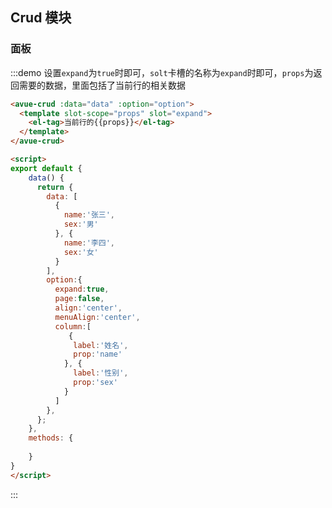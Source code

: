<script>
export default {
    data() {
      return {
        data: [
          {
            name:'张三',
            sex:'男'
          }, {
            name:'李四',
            sex:'女'
          }
        ],
        option:{
          expand:true,
          page:false,
          align:'center',
          menuAlign:'center',
          column:[
             {
              label:'姓名',
              prop:'name'
            }, {
              label:'性别',
              prop:'sex'
            }
          ]
        },
      };
    },
    methods: {
      
    }
}
</script>

<style>

</style>

## Crud 模块



### 面板

:::demo  设置`expand`为`true`时即可，`solt`卡槽的名称为`expand`时即可，`props`为返回需要的数据，里面包括了当前行的相关数据
```html
<avue-crud :data="data" :option="option">
  <template slot-scope="props" slot="expand">
    <el-tag>当前行的{{props}}</el-tag>
  </template>
</avue-crud>

<script>
export default {
    data() {
      return {
        data: [
          {
            name:'张三',
            sex:'男'
          }, {
            name:'李四',
            sex:'女'
          }
        ],
        option:{
          expand:true,
          page:false,
          align:'center',
          menuAlign:'center',
          column:[
             {
              label:'姓名',
              prop:'name'
            }, {
              label:'性别',
              prop:'sex'
            }
          ]
        },
      };
    },
    methods: {
      
    }
}
</script>
```
:::